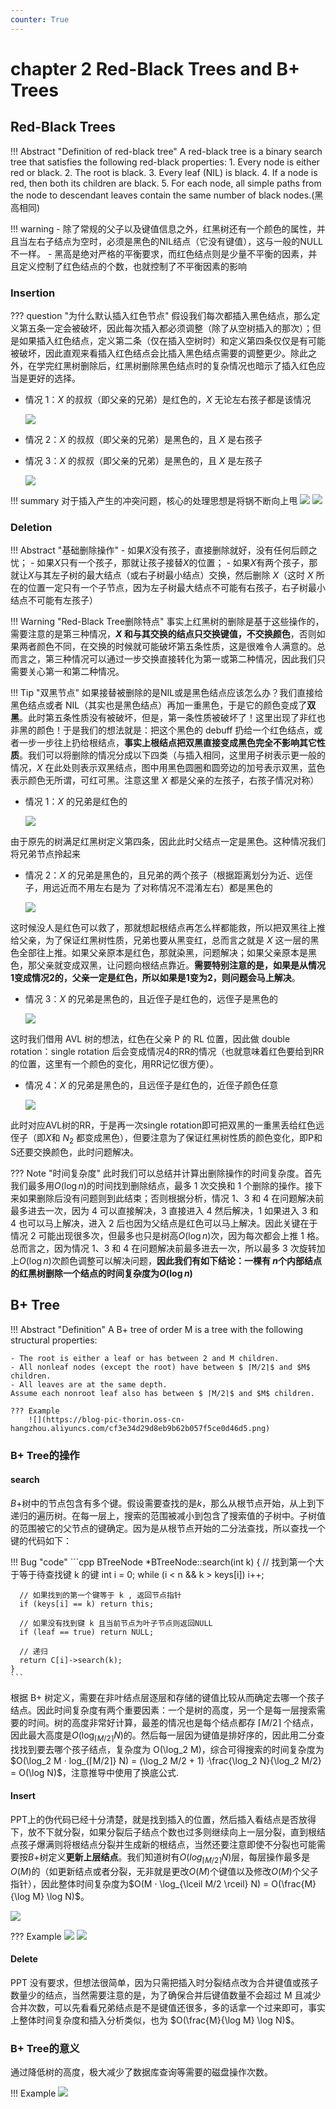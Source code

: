 ```yaml
---
counter: True  
---
```


# chapter 2 Red-Black Trees and B+ Trees

## Red-Black Trees

!!! Abstract "Definition of red-black tree"
    A red-black tree is a binary search tree that satisfies the following red-black properties:
    1. Every node is either red or black.
    2. The root is black.
    3. Every leaf (NIL) is black.
    4. If a node is red, then both its children are black.
    5. For each node, all simple paths from the node to descendant leaves contain the same number of black nodes.(黑高相同)

!!! warning 
    - 除了常规的父子以及键值信息之外，红黑树还有一个颜色的属性，并且当左右子结点为空时，必须是黑色的NIL结点（它没有键值），这与一般的NULL不一样。
    - 黑高是绝对严格的平衡要求，而红色结点则是少量不平衡的因素，并且定义控制了红色结点的个数，也就控制了不平衡因素的影响
  
### Insertion

??? question "为什么默认插入红色节点"
    假设我们每次都插入黑色结点，那么定义第五条一定会被破坏，因此每次插入都必须调整（除了从空树插入的那次）；但是如果插入红色结点，定义第二条（仅在插入空树时）和定义第四条仅仅是有可能被破坏，因此直观来看插入红色结点会比插入黑色结点需要的调整更少。除此之外，在学完红黑树删除后，红黑树删除黑色结点时的复杂情况也暗示了插入红色应当是更好的选择。

- 情况 1：$X$ 的叔叔（即父亲的兄弟）是红色的，$X$ 无论左右孩子都是该情况
 
  ![](https://blog-pic-thorin.oss-cn-hangzhou.aliyuncs.com/20240309151416.png)

- 情况 2：$X$ 的叔叔（即父亲的兄弟）是黑色的，且 $X$ 是右孩子

- 情况 3：$X$ 的叔叔（即父亲的兄弟）是黑色的，且 $X$ 是左孩子
  
  ![](https://blog-pic-thorin.oss-cn-hangzhou.aliyuncs.com/20240309151537.png)

!!! summary
    对于插入产生的冲突问题，核心的处理思想是将锅不断向上甩
    ![](https://blog-pic-thorin.oss-cn-hangzhou.aliyuncs.com/f0d08129e015af3ada1c7be7ae3f38a.png)
    ![](https://blog-pic-thorin.oss-cn-hangzhou.aliyuncs.com/20240309152747.png)

### Deletion

!!! Abstract "基础删除操作"
    - 如果$X$没有孩子，直接删除就好，没有任何后顾之忧；
    - 如果$X$只有一个孩子，那就让孩子接替$X$的位置；
    - 如果$X$有两个孩子，那就让$X$与其左子树的最大结点（或右子树最小结点）交换，然后删除 $X$（这时 $X$ 所在的位置一定只有一个子节点，因为左子树最大结点不可能有右孩子，右子树最小结点不可能有左孩子）

!!! Warning "Red-Black Tree删除特点"
    事实上红黑树的删除是基于这些操作的，需要注意的是第三种情况，**$X$ 和与其交换的结点只交换键值，不交换颜色**，否则如果两者颜色不同，在交换的时候就可能破坏第五条性质，这是很难令人满意的。总而言之，第三种情况可以通过一步交换直接转化为第一或第二种情况，因此我们只需要关心第一和第二种情况。

!!! Tip "双黑节点"
    如果接替被删除的是NIL或是黑色结点应该怎么办？我们直接给黑色结点或者 NIL（其实也是黑色结点）再加一重黑色，于是它的颜色变成了**双黑**。此时第五条性质没有被破坏，但是，第一条性质被破坏了！这里出现了非红也非黑的颜色！于是我们的想法就是：把这个黑色的 debuff 扔给一个红色结点，或者一步一步往上扔给根结点，**事实上根结点把双黑直接变成黑色完全不影响其它性质**。我们可以将删除的情况分成以下四类（与插入相同，这里用子树表示更一般的情况，$X$ 在此处则表示双黑结点，图中用黑色圆圈和圆旁边的加号表示双黑，蓝色表示颜色无所谓，可红可黑。注意这里 $X$ 都是父亲的左孩子，右孩子情况对称）

- 情况 1：$X$ 的兄弟是红色的

  ![](https://blog-pic-thorin.oss-cn-hangzhou.aliyuncs.com/20240309213427.png)

由于原先的树满足红黑树定义第四条，因此此时父结点一定是黑色。这种情况我们将兄弟节点拎起来

- 情况 2：$X$ 的兄弟是黑色的，且兄弟的两个孩子（根据距离划分为近、远侄子，用远近而不用左右是为
了对称情况不混淆左右）都是黑色的

  ![](https://blog-pic-thorin.oss-cn-hangzhou.aliyuncs.com/20240309213455.png)

这时候没人是红色可以救了，那就想起根结点再怎么样都能救，所以把双黑往上推给父亲，为了保证红黑树性质，兄弟也要从黑变红，总而言之就是 $X$ 这一层的黑色全部往上推。如果父亲原本是红色，那就染黑，问题解决；如果父亲原本是黑色，那父亲就变成双黑，让问题向根结点靠近。**需要特别注意的是，如果是从情况1变成情况2的，父亲一定是红色，所以如果是1变为2，则问题会马上解决**。


- 情况 3：$X$ 的兄弟是黑色的，且近侄子是红色的，远侄子是黑色的

  ![](https://blog-pic-thorin.oss-cn-hangzhou.aliyuncs.com/20240309213513.png)

这时我们借用 AVL 树的想法，红色在父亲 P 的 RL 位置，因此做 double rotation：single rotation 后会变成情况4的RR的情况（也就意味着红色要给到RR的位置，这里有一个颜色的变化，用RR记忆很方便）。

- 情况 4：$X$ 的兄弟是黑色的，且远侄子是红色的，近侄子颜色任意
  
  ![](https://blog-pic-thorin.oss-cn-hangzhou.aliyuncs.com/20240309213532.png)

此时对应AVL树的RR，于是再一次single rotation即可把双黑的一重黑丢给红色远侄子（即$X$和 $N_2$ 都变成黑色），但要注意为了保证红黑树性质的颜色变化，即P和S还要交换颜色，此时问题解决。

??? Note "时间复杂度"
    此时我们可以总结并计算出删除操作的时间复杂度。首先我们最多用$O(\log n)$的时间找到删除结点，最多 1 次交换和 1 个删除的操作。接下来如果删除后没有问题则到此结束；否则根据分析，情况 1、3 和 4 在问题解决前最多进去一次，因为 4 可以直接解决，3 直接进入 4 然后解决，1 如果进入 3 和 4 也可以马上解决，进入 2 后也因为父结点是红色可以马上解决。因此关键在于情况 2 可能出现很多次，但最多也只是树高$O(\log n)$次，因为每次都会上推 1 格。总而言之，因为情况 1、3 和 4 在问题解决前最多进去一次，所以最多 3 次旋转加上$O(\log n)$次颜色调整可以解决问题，**因此我们有如下结论：一棵有 $n$个内部结点的红黑树删除一个结点的时间复杂度为$O(\log n)$**


## B+ Tree

!!! Abstract "Definition"
    A B+ tree of order M is a tree with the following structural properties:

    - The root is either a leaf or has between 2 and M children.
    - All nonleaf nodes (except the root) have between $ ⌈M/2⌉$ and $M$ children.
    - All leaves are at the same depth.
    Assume each nonroot leaf also has between $ ⌈M/2⌉$ and $M$ children.
    
    ??? Example
        ![](https://blog-pic-thorin.oss-cn-hangzhou.aliyuncs.com/cf3e34d29d8eb9b62b057f5ce0d46d5.png)

<!-- !!! Quote
    - [一个演示网站](https://www.cs.usfca.edu/~galles/visualization/BPlusTree.html)
    - [一个不错的blog](https://www.cnblogs.com/JayL-zxl/p/14304178.html) -->

### B+ Tree的操作

#### search

$B+$树中的节点包含有多个键。假设需要查找的是$k$，那么从根节点开始，从上到下递归的遍历树。在每一层上，搜索的范围被减小到包含了搜索值的子树中。子树值的范围被它的父节点的键确定。因为是从根节点开始的二分法查找，所以查找一个键的代码如下：

!!! Bug "code"
    ```cpp
    BTreeNode *BTreeNode::search(int k) {
      // 找到第一个大于等于待查找键 k 的键
      int i = 0;
      while (i < n && k > keys[i]) i++;

      // 如果找到的第一个键等于 k , 返回节点指针
      if (keys[i] == k) return this;

      // 如果没有找到键 k 且当前节点为叶子节点则返回NULL
      if (leaf == true) return NULL;

      // 递归
      return C[i]->search(k);
    }
    ```

根据 B+ 树定义，需要在非叶结点层逐层和存储的键值比较从而确定去哪一个孩子结点。因此时间复杂度有两个重要因素：一个是树的高度，另一个是每一层搜索需要的时间。树的高度非常好计算，最差的情况也是每个结点都存 $⌈M/2⌉$ 个结点，因此最大高度是$O(\log_{\lceil M/2 \rceil} N)$的。然后每一层因为键值是排好序的，因此用二分查找找到要去哪个孩子结点，复杂度为 O(\log_2 M)，综合可得搜索的时间复杂度为$O(\log_2 M · log_{⌈M/2⌉} N) = (\log_2 M/2 + 1) ·\frac{\log_2 N}{\log_2 M/2} = O(\log N)$，注意推导中使用了换底公式.

#### Insert

PPT上的伪代码已经十分清楚，就是找到插入的位置，然后插入看结点是否放得下，放不下就分裂，如果分裂后子结点个数也过多则继续向上一层分裂，直到根结点孩子爆满则将根结点分裂并生成新的根结点，当然还要注意即使不分裂也可能需要按$B+$树定义**更新上层结点**。我们知道树有$O(log_{⌈M/2⌉} N)$层，每层操作最多是$O(M)$的（如更新结点或者分裂，无非就是更改$O(M)$个键值以及修改$O(M)$个父子指针），因此整体时间复杂度为$O(M · \log_{\lceil M/2 \rceil} N) = O(\frac{M}{\log M} \log N)$。

![](https://blog-pic-thorin.oss-cn-hangzhou.aliyuncs.com/337ca66414f25cffd161811a799ada7.png)

??? Example
    ![](https://blog-pic-thorin.oss-cn-hangzhou.aliyuncs.com/351e1ed2c808f6b4264800a67d2c3cf.png)
    ![](https://blog-pic-thorin.oss-cn-hangzhou.aliyuncs.com/241d327316c2b4131d1437cfdfdd7b0.png)

#### Delete

PPT 没有要求，但想法很简单，因为只需把插入时分裂结点改为合并键值或孩子数量少的结点，当然需要注意的是，为了确保合并后键值数量不会超过 M 且减少合并次数，可以先看看兄弟结点是不是键值还很多，多的话拿一个过来即可，事实上整体时间复杂度和插入分析类似，也为 $O(\frac{M}{\log M} \log N)$。

### B+ Tree的意义

通过降低树的高度，极大减少了数据库查询等需要的磁盘操作次数。

!!! Example
    ![](https://blog-pic-thorin.oss-cn-hangzhou.aliyuncs.com/20240312145738.png)